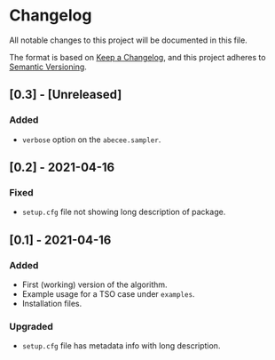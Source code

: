 # Changelog
All notable changes to this project will be documented in this file.

The format is based on [Keep a Changelog](https://keepachangelog.com/en/1.0.0/),
and this project adheres to [Semantic Versioning](https://semver.org/spec/v2.0.0.html).

## [0.3] - [Unreleased]
### Added
- `verbose` option on the `abecee.sampler`.

## [0.2] - 2021-04-16
### Fixed
- `setup.cfg` file not showing long description of package.

## [0.1] - 2021-04-16
### Added
- First (working) version of the algorithm.
- Example usage for a TSO case under `examples`.
- Installation files.
### Upgraded
- `setup.cfg` file has metadata info with long description.
